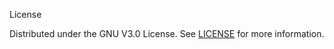 License

Distributed under the GNU V3.0 License. See [LICENSE](https://github.com/Debajyoti0-0/ToriFY/blob/main/LICENSE) for more information.
